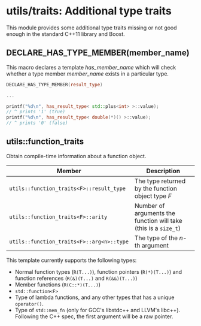 utils/traits: Additional type traits
====================================
This module provides some additional type traits missing or not good enough in
the standard C++11 library and Boost.

DECLARE_HAS_TYPE_MEMBER(member_name)
------------------------------------

This macro declares a template *has_member_name* which will check whether a type
member *member_name* exists in a particular type.

```c++
DECLARE_HAS_TYPE_MEMBER(result_type)

...

printf("%d\n", has_result_type< std::plus<int> >::value);
// ^ prints '1' (true)
printf("%d\n", has_result_type< double(*)() >::value);
// ^ prints '0' (false)
```


utils::function_traits
----------------------
Obtain compile-time information about a function object.

| Member                                      | Description                                                       |
|---------------------------------------------|-------------------------------------------------------------------|
| ``utils::function_traits<F>::result_type``  | The type returned by the function object type *F*                 |
| ``utils::function_traits<F>::arity``        | Number of arguments the function will take (this is a ``size_t``) |
| ``utils::function_traits<F>::arg<n>::type`` | The type of the *n*-th argument                                   |

This template currently supports the following types:

* Normal function types (``R(T...)``), function pointers (``R(*)(T...)``) and
  function references (``R(&)(T...)`` and ``R(&&)(T...)``)
* Member functions (``R(C::*)(T...)``)
* ``std::function<F>``
* Type of lambda functions, and any other types that has a unique ``operator()``.
* Type of ``std::mem_fn`` (only for GCC's libstdc++ and LLVM's libc++).
  Following the C++ spec, the first argument will be a raw pointer.

